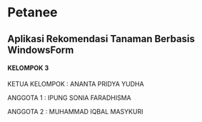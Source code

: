 # Petanee
Aplikasi Rekomendasi Tanaman Berbasis WindowsForm
--------------------------------------------------------------

#### KELOMPOK 3

KETUA KELOMPOK  : ANANTA PRIDYA YUDHA

ANGGOTA 1 : IPUNG SONIA FARADHISMA

ANGGOTA 2 : MUHAMMAD IQBAL MASYKURI
